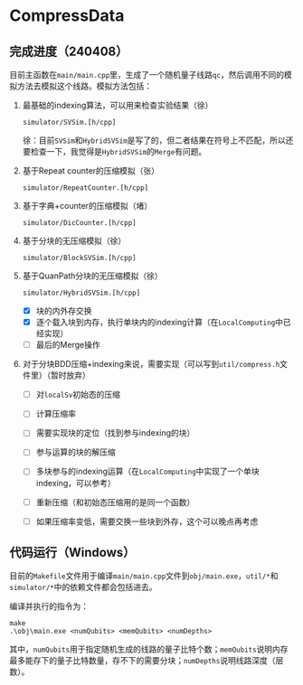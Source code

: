 # CompressData
## 完成进度（240408）

目前主函数在`main/main.cpp`里，生成了一个随机量子线路`qc`，然后调用不同的模拟方法去模拟这个线路​​。模拟方法包括：

1. 最基础的indexing算法，可以用来检查实验结果（徐）

   `simulator/SVSim.[h/cpp]`

   徐：目前`SVSim`和`HybridSVSim`是写了的，但二者结果在符号上不匹配，所以还要检查一下，我觉得是`HybridSVSim`的`Merge`有问题。

2. 基于Repeat counter的压缩模拟（张）

   `simulator/RepeatCounter.[h/cpp]`

3. 基于字典+counter的压缩模拟（堵）

   `simulator/DicCounter.[h/cpp]`

4. 基于分块的无压缩模拟（徐）

   `simulator/BlockSVSim.[h/cpp]`

5. 基于QuanPath分块的无压缩模拟（徐）

   `simulator/HybridSVSim.[h/cpp]`

   - [x] 块的内外存交换
   - [x] 逐个载入块到内存，执行单块内的indexing计算（在`LocalComputing`中已经实现）
   - [ ] 最后的Merge操作

6. 对于分块BDD压缩+indexing来说，需要实现（可以写到`util/compress.h`文件里）（暂时放弃）
   - [ ] 对`localSv`初始态的压缩
   - [ ] 计算压缩率
   - [ ] 需要实现块的定位（找到参与indexing的块）
   - [ ] 参与运算的块的解压缩
   - [ ] 多块参与的indexing运算（在`LocalComputing`中实现了一个单块indexing，可以参考）
   - [ ] 重新压缩（和初始态压缩用的是同一个函数）
   - [ ] 如果压缩率变低，需要交换一些块到外存，这个可以晚点再考虑


## 代码运行（Windows）

目前的`Makefile`文件用于编译`main/main.cpp`文件到`obj/main.exe`，`util/*`和`simulator/*`中的依赖文件都会包括进去。

编译并执行的指令为：

```shell
make
.\obj\main.exe <numQubits> <memQubits> <numDepths>
```

其中，`numQubits`用于指定随机生成的线路的量子比特个数；`memQubits`说明内存最多能存下的量子比特数量，存不下的需要分块；`numDepths`说明线路深度（层数）。
